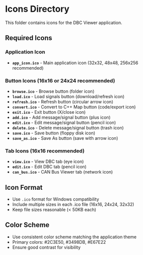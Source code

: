 # Icons Directory

This folder contains icons for the DBC Viewer application.

## Required Icons

### Application Icon
- **`app_icon.ico`** - Main application icon (32x32, 48x48, 256x256 recommended)

### Button Icons (16x16 or 24x24 recommended)
- **`browse.ico`** - Browse button (folder icon)
- **`load.ico`** - Load signals button (download/refresh icon)
- **`refresh.ico`** - Refresh button (circular arrow icon)
- **`convert.ico`** - Convert to C++ Map button (code/export icon)
- **`exit.ico`** - Exit button (X/close icon)
- **`add.ico`** - Add message/signal button (plus icon)
- **`edit.ico`** - Edit message/signal button (pencil icon)
- **`delete.ico`** - Delete message/signal button (trash icon)
- **`save.ico`** - Save button (floppy disk icon)
- **`save_as.ico`** - Save As button (save with arrow icon)

### Tab Icons (16x16 recommended)
- **`view.ico`** - View DBC tab (eye icon)
- **`edit.ico`** - Edit DBC tab (pencil icon)
- **`can_bus.ico`** - CAN Bus Viewer tab (network icon)

## Icon Format
- Use `.ico` format for Windows compatibility
- Include multiple sizes in each .ico file (16x16, 24x24, 32x32)
- Keep file sizes reasonable (< 50KB each)

## Color Scheme
- Use consistent color scheme matching the application theme
- Primary colors: #2C3E50, #3498DB, #E67E22
- Ensure good contrast for visibility 